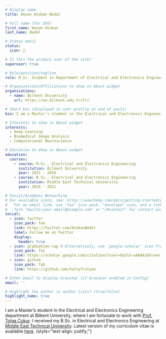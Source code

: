 ```yaml
---
# Display name
title: Hasan Atakan Bedel

# Full name (for SEO)
first_name: Hasan Atakan
last_name: Bedel

# Status emoji
status:
  icon: 🚀

# Is this the primary user of the site?
superuser: true

# Role/position/tagline
role: M.Sc. Student in Department of Electrical and Electronics Engineering

# Organizations/Affiliations to show in About widget
organizations:
  - name: Bilkent University
    url: https://ee.bilkent.edu.tr/tr/

# Short bio (displayed in user profile at end of posts)
bio: I am a Master’s student in the Electrical and Electronics Engineering department at Bilkent University, where I am fortunate to work with [Prof. Tolga Cukur](http://kilyos.ee.bilkent.edu.tr/~cukur/). I received my B.Sc. in Electrical and Electronics Engineering at [Middle East Technical University](https://www.metu.edu.tr/). <i class="fas fa-user"></i>

# Interests to show in About widget
interests:
  - Deep Learning
  - Biomedical Image Analysis
  - Computational Neuroscience

# Education to show in About widget
education:
  courses:
    - course: M.Sc., Electrical and Electronics Engineering
      institution: Bilkent University
      year: 2021 - 2024
    - course: B.Sc., Electrical and Electronics Engineering
      institution: Middle East Technical University
      year: 2016 - 2021

# Social/Academic Networking
# For available icons, see: https://wowchemy.com/docs/getting-started/page-builder/#icons
#   For an email link, use "fas" icon pack, "envelope" icon, and a link in the
#   form "mailto:your-email@example.com" or "/#contact" for contact widget.
social:
  - icon: twitter
    icon_pack: fab
    link: https://twitter.com/AtakanBedel
    label: Follow me on Twitter
    display:
      header: true
  - icon: graduation-cap # Alternatively, use `google-scholar` icon from `ai` icon pack
    icon_pack: fas
    link: https://scholar.google.com/citations?user=0ySlO-wAAAAJ&hl=en
  - icon: github
    icon_pack: fab
    link: https://github.com/tuttyfrutyee

# Enter email to display Gravatar (if Gravatar enabled in Config)
email: ''

# Highlight the author in author lists? (true/false)
highlight_name: true
---
```


I am a Master’s student in the Electrical and Electronics Engineering department at Bilkent University, where I am fortunate to work with [Prof. Tolga Cukur](http://kilyos.ee.bilkent.edu.tr/~cukur/). I received my B.Sc. in Electrical and Electronics Engineering at [Middle East Technical University](https://www.metu.edu.tr/). <i class="fas fa-download"></i> Latest version of my curriculum vitae is available [here](/static/uploads).
{style="text-align: justify;"}
